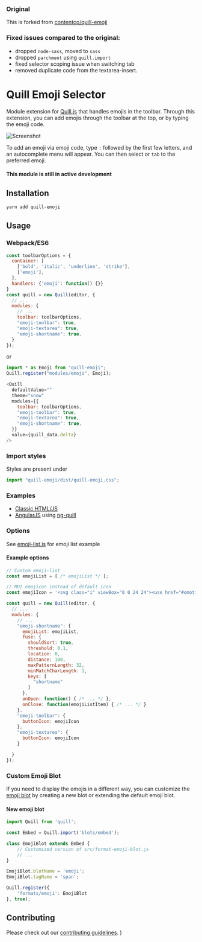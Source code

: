 ### Original
This is forked from [contentco/quill-emoji](https://github.com/contentco/quill-emoji)
### Fixed issues compared to the original:
- dropped `node-sass`, moved to `sass`
- dropped `parchment` using `quill.import`
- fixed selector scoping issue when switching tab
- removed duplicate code from the textarea-insert.

# Quill Emoji Selector
Module extension for [Quill.js](https://github.com/quilljs/quill) that handles emojis in the toolbar. Through this extension, you can add emojis through the toolbar at the top, or by typing the emoji code.

![Screenshot](/demo/screenshot.png)

To add an emoji via emoji code, type ``:`` followed by the first few letters, and an autocomplete menu will appear. You can then select or ``tab`` to the preferred emoji.

#### This module is still in active development

## Installation

```sh
yarn add quill-emoji
```

## Usage
### Webpack/ES6

```javascript
const toolbarOptions = {
  container: [
    ['bold', 'italic', 'underline', 'strike'],
    ['emoji'],
  ],
  handlers: {'emoji': function() {}}
}
const quill = new Quill(editor, {
  // ...
  modules: {
    // ...
    toolbar: toolbarOptions,
    "emoji-toolbar": true,
    "emoji-textarea": true,
    "emoji-shortname": true,
  }
});
```

or

```javascript
import * as Emoji from "quill-emoji";
Quill.register("modules/emoji", Emoji);

<Quill
  defaultValue=""
  theme="snow"
  modules={{
    toolbar: toolbarOptions,
    "emoji-toolbar": true,
    "emoji-textarea": true,
    "emoji-shortname": true,
  }}
  value={quill_data.delta}
/>
```

### Import styles

Styles are present under

```javascript
import "quill-emoji/dist/quill-emoji.css";
```



### Examples
- [Classic HTML/JS](demo/index.html)
- [AngularJS](demo/angular.html) using [ng-quill](https://github.com/KillerCodeMonkey/ng-quill)

### Options
See [emoji-list.js](src/emoji-list.js) for emoji list example

#### Example options
```javascript
// Custom emoji-list
const emojiList = [ /* emojiList */ ];

// MDI emojicon instead of default icon
const emojiIcon = '<svg class="i" viewBox="0 0 24 24"><use href="#emoticon-happy"></use></svg>';

const quill = new Quill(editor, {
  // ...
  modules: {
    // ...
    "emoji-shortname": {
      emojiList: emojiList,
      fuse: {
        shouldSort: true,
        threshold: 0.1,
        location: 0,
        distance: 100,
        maxPatternLength: 32,
        minMatchCharLength: 1,
        keys: [
          "shortname"
        ]
      },
      onOpen: function() { /* ... */ },
      onClose: function(emojiListItem) { /* ... */ }
    },
    "emoji-toolbar": {
      buttonIcon: emojiIcon
    },
    "emoji-textarea": {
      buttonIcon: emojiIcon
    }

  }
});
```

### Custom Emoji Blot
If you need to display the emojis in a different way, you can customize the [emoji blot](src/format-emoji-blot.js) by creating a new blot or extending the default emoji blot.

#### New emoji blot
```javascript
import Quill from 'quill';

const Embed = Quill.import('blots/embed');

class EmojiBlot extends Embed {
    // Customized version of src/format-emoji-blot.js
    // ...
}

EmojiBlot.blotName = 'emoji';
EmojiBlot.tagName = 'span';

Quill.register({
    'formats/emoji': EmojiBlot
}, true);
```

## Contributing

Please check out our [contributing guidelines](CONTRIBUTING.md).
)
